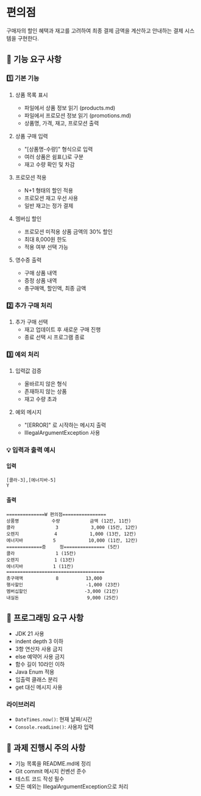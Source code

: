 # 편의점

구매자의 할인 혜택과 재고를 고려하여 최종 결제 금액을 계산하고 안내하는 결제 시스템을 구현한다.

## 🚀 기능 요구 사항

### 1️⃣ 기본 기능
1. 상품 목록 표시
    - 파일에서 상품 정보 읽기 (products.md)
    - 파일에서 프로모션 정보 읽기 (promotions.md)
    - 상품명, 가격, 재고, 프로모션 출력

2. 상품 구매 입력
    - "[상품명-수량]" 형식으로 입력
    - 여러 상품은 쉼표(,)로 구분
    - 재고 수량 확인 및 차감

3. 프로모션 적용
    - N+1 형태의 할인 적용
    - 프로모션 재고 우선 사용
    - 일반 재고는 정가 결제

4. 멤버십 할인
    - 프로모션 미적용 상품 금액의 30% 할인
    - 최대 8,000원 한도
    - 적용 여부 선택 가능

5. 영수증 출력
    - 구매 상품 내역
    - 증정 상품 내역
    - 총구매액, 할인액, 최종 금액

### 2️⃣ 추가 구매 처리
1. 추가 구매 선택
    - 재고 업데이트 후 새로운 구매 진행
    - 종료 선택 시 프로그램 종료

### 3️⃣ 예외 처리
1. 입력값 검증
    - 올바르지 않은 형식
    - 존재하지 않는 상품
    - 재고 수량 초과

2. 예외 메시지
    - "[ERROR]" 로 시작하는 메시지 출력
    - IllegalArgumentException 사용

### 💡 입력과 출력 예시

#### 입력
```
[콜라-3],[에너지바-5]
Y
```

#### 출력
```
==============W 편의점================
상품명            수량           금액 (12칸, 11칸)
콜라               3            3,000 (15칸, 12칸)
오렌지             4            1,000 (13칸, 12칸)
에너지바           5            10,000 (11칸, 12칸)
=============증     정=============== (5칸)
콜라               1 (15칸)
오렌지             1 (13칸)
에너지바           1 (11칸)
====================================
총구매액            8          13,000
행사할인                       -1,000 (23칸)
멤버십할인                     -3,000 (21칸)
내실돈                         9,000 (25칸)
```

## 🎯 프로그래밍 요구 사항

- JDK 21 사용
- indent depth 3 이하
- 3항 연산자 사용 금지
- else 예약어 사용 금지
- 함수 길이 10라인 이하
- Java Enum 적용
- 입출력 클래스 분리
- get 대신 메시지 사용

### 라이브러리
- `DateTimes.now()`: 현재 날짜/시간
- `Console.readLine()`: 사용자 입력

## 🚨 과제 진행시 주의 사항
- 기능 목록을 README.md에 정리
- Git commit 메시지 컨벤션 준수
- 테스트 코드 작성 필수
- 모든 예외는 IllegalArgumentException으로 처리